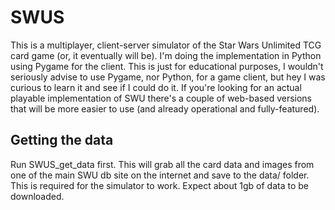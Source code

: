 # SWUS
This is a multiplayer, client-server simulator of the Star Wars Unlimited TCG card game (or, it eventually will be).
I'm doing the implementation in Python using Pygame for the client. 
This is just for educational purposes, I wouldn't seriously advise to use Pygame, nor Python, for a game client, but hey I was curious to learn it and see if I could do it.
If you're looking for an actual playable implementation of SWU there's a couple of web-based versions that will be more easier to use (and already operational and fully-featured).

## Getting the data 
Run SWUS_get_data first. This will grab all the card data and images from one of the main SWU db site on the internet and save to the data/ folder.
This is required for the simulator to work.
Expect about 1gb of data to be downloaded.

